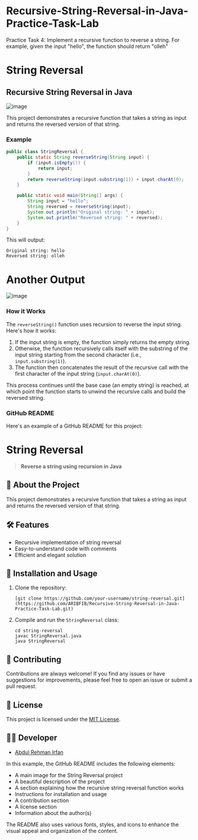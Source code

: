 # Recursive-String-Reversal-in-Java-Practice-Task-Lab
Practice Task 4:  Implement a recursive function to reverse a string. For example, given the input "hello", the function should return "olleh" 

# String Reversal


## Recursive String Reversal in Java
![image](https://github.com/ARIBFIB/Recursive-String-Reversal-in-Java-Practice-Task-Lab/assets/125716994/b40f5b57-fab1-4266-ac1f-20071ad481c3)

This project demonstrates a recursive function that takes a string as input and returns the reversed version of that string.

### Example

```java
public class StringReversal {
    public static String reverseString(String input) {
        if (input.isEmpty()) {
            return input;
        }
        return reverseString(input.substring(1)) + input.charAt(0);
    }

    public static void main(String[] args) {
        String input = "hello";
        String reversed = reverseString(input);
        System.out.println("Original string: " + input);
        System.out.println("Reversed string: " + reversed);
    }
}
```

This will output:

```
Original string: hello
Reversed string: olleh
```
# Another Output
![image](https://github.com/ARIBFIB/Recursive-String-Reversal-in-Java-Practice-Task-Lab/assets/125716994/f4213fce-fcf0-4f95-9737-91a8f7eefd73)

### How it Works

The `reverseString()` function uses recursion to reverse the input string. Here's how it works:

1. If the input string is empty, the function simply returns the empty string.
2. Otherwise, the function recursively calls itself with the substring of the input string starting from the second character (i.e., `input.substring(1)`).
3. The function then concatenates the result of the recursive call with the first character of the input string (`input.charAt(0)`).

This process continues until the base case (an empty string) is reached, at which point the function starts to unwind the recursive calls and build the reversed string.

### GitHub README

Here's an example of a GitHub README for this project:

# String Reversal


> **Reverse a string using recursion in Java**

## 🚀 About the Project

This project demonstrates a recursive function that takes a string as input and returns the reversed version of that string.

## 🛠️ Features

- Recursive implementation of string reversal
- Easy-to-understand code with comments
- Efficient and elegant solution

## 🔧 Installation and Usage

1. Clone the repository:
   ```
   [git clone https://github.com/your-username/string-reversal.git](https://github.com/ARIBFIB/Recursive-String-Reversal-in-Java-Practice-Task-Lab.git)
   ```
2. Compile and run the `StringReversal` class:
   ```
   cd string-reversal
   javac StringReversal.java
   java StringReversal
   ```

## 🤝 Contributing

Contributions are always welcome! If you find any issues or have suggestions for improvements, please feel free to open an issue or submit a pull request.

## 📄 License

This project is licensed under the [MIT License](LICENSE).

## 👨‍💻 Developer

- [Abdul Rehman Irfan]([https://github.com/ARIBFIB])

[String Reversal Icon]: https://github.com/your-username/string-reversal/blob/main/assets/string-reversal-icon.png

In this example, the GitHub README includes the following elements:

- A main image for the String Reversal project
- A beautiful description of the project
- A section explaining how the recursive string reversal function works
- Instructions for installation and usage
- A contribution section
- A license section
- Information about the author(s)

The README also uses various fonts, styles, and icons to enhance the visual appeal and organization of the content.
